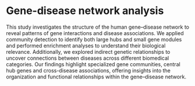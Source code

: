 # Gene-disease network analysis

This study investigates the structure of the human gene–disease
network to reveal patterns of gene interactions and disease associations. We applied community detection to identify both large
hubs and small gene modules and performed enrichment analyses
to understand their biological relevance. Additionally, we explored
indirect genetic relationships to uncover connections between diseases across different biomedical categories. Our findings highlight
specialized gene communities, central hub genes and cross-disease
associations, offering insights into the organization and functional
relationships within the gene–disease network.
